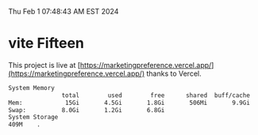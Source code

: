 Thu Feb  1 07:48:43 AM EST 2024

# vite Fifteen


This project is live at [https://marketingpreference.vercel.app/](https://marketingpreference.vercel.app/) thanks to Vercel.

```bash
System Memory
               total        used        free      shared  buff/cache   available
Mem:            15Gi       4.5Gi       1.8Gi       506Mi       9.9Gi        10Gi
Swap:          8.0Gi       1.2Gi       6.8Gi
System Storage
409M	.
```
```bash
